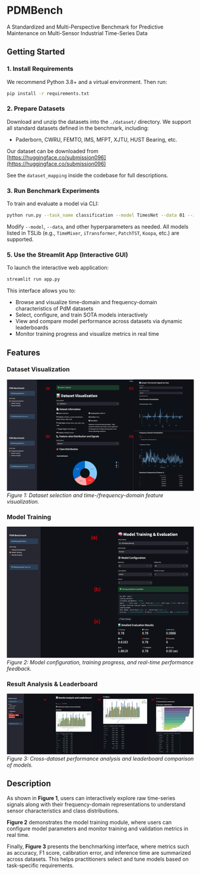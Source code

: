 # PDMBench

A Standardized and Multi-Perspective Benchmark for Predictive Maintenance on Multi-Sensor Industrial Time-Series Data 

## Getting Started

### 1. Install Requirements

We recommend Python 3.8+ and a virtual environment. Then run:

```bash
pip install -r requirements.txt
```

### 2. Prepare Datasets

Download and unzip the datasets into the `./dataset/` directory. We support all standard datasets defined in the benchmark, including:

* Paderborn, CWRU, FEMTO, IMS, MFPT, XJTU, HUST Bearing, etc. 

Our dataset can be downloaded from [https://huggingface.co/submission096](https://huggingface.co/submission096)

See the `dataset_mapping` inside the codebase for full descriptions.

### 3. Run Benchmark Experiments

To train and evaluate a model via CLI:

```bash
python run.py --task_name classification --model TimesNet --data 01 --is_training 1
```

Modify `--model`, `--data`, and other hyperparameters as needed. All models listed in TSLib (e.g., `TimeMixer`, `iTransformer`, `PatchTST`, `Koopa`, etc.) are supported.

### 5. Use the Streamlit App (Interactive GUI)

To launch the interactive web application:

```bash
streamlit run app.py
```

This interface allows you to:

* Browse and visualize time-domain and frequency-domain characteristics of PdM datasets
* Select, configure, and train SOTA models interactively
* View and compare model performance across datasets via dynamic leaderboards
* Monitor training progress and visualize metrics in real time

## Features

### Dataset Visualization
![Figure 1: Dataset Visualization](Figs/data.png)
*Figure 1: Dataset selection and time-/frequency-domain feature visualization.*

### Model Training
![Figure 2: Model Training](Figs/model.png)
*Figure 2: Model configuration, training progress, and real-time performance feedback.*

### Result Analysis & Leaderboard
![Figure 3: Result Analysis](Figs/result.png)
*Figure 3: Cross-dataset performance analysis and leaderboard comparison of models.*

## Description

As shown in **Figure 1**, users can interactively explore raw time-series signals along with their frequency-domain representations to understand sensor characteristics and class distributions.

**Figure 2** demonstrates the model training module, where users can configure model parameters and monitor training and validation metrics in real time.

Finally, **Figure 3** presents the benchmarking interface, where metrics such as accuracy, F1 score, calibration error, and inference time are summarized across datasets. This helps practitioners select and tune models based on task-specific requirements.


